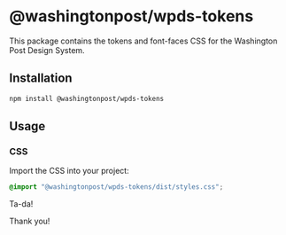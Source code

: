 # @washingtonpost/wpds-tokens

This package contains the tokens and font-faces CSS for the Washington Post Design System.

## Installation

```bash
npm install @washingtonpost/wpds-tokens
```

## Usage

### CSS

Import the CSS into your project:

```css
@import "@washingtonpost/wpds-tokens/dist/styles.css";
```

Ta-da!

Thank you!
